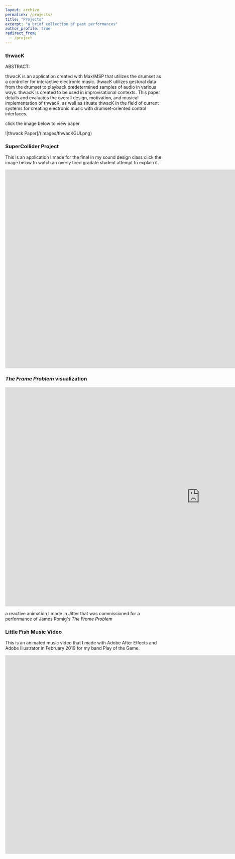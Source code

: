 ```yaml
---
layout: archive
permalink: /projects/
title: "Projects"
excerpt: "a brief collection of past performances"
author_profile: true
redirect_from:
  - /project
---
```

### thwacK

ABSTRACT:

thwacK is an application created with Max/MSP that utilizes the drumset as a controller
for interactive electronic music. thwacK utilizes gestural data from the drumset to playback
predetermined samples of audio in various ways. thwacK is created to be used in improvisational
contexts. This paper details and evaluates the overall design, motivation, and musical
implementation of thwacK, as well as situate thwacK in the field of current systems for creating
electronic music with drumset-oriented control interfaces.

click the image below to view paper.

![thwack Paper]/(images/thwacKGUI.png)

### SuperCollider Project

This is an application I made for the final in my sound design class click the image below to watch an overly tired gradate student attempt to explain it.

<iframe width="1730" height="631" src="https://www.youtube.com/embed/lOi8PRqyTMY" frameborder="0" allow="accelerometer; autoplay; clipboard-write; encrypted-media; gyroscope; picture-in-picture" allowfullscreen></iframe>

### *The Frame Problem* visualization

<iframe width="1237" height="696" src="https://www.youtube.com/embed/IjbH4vKV9T4" frameborder="0" allow="accelerometer; autoplay; clipboard-write; encrypted-media; gyroscope; picture-in-picture" allowfullscreen></iframe>

a reactive animation I made in Jitter that was commissioned for a performance of James Romig's *The Frame Problem*

### Little Fish Music Video

This is an animated music video that I made with Adobe After Effects and Adobe Illustrator in February 2019 for my band Play of the Game. 

<iframe width="1730" height="631" src="https://www.youtube.com/embed/FR_n7_dB_QA" frameborder="0" allow="accelerometer; autoplay; clipboard-write; encrypted-media; gyroscope; picture-in-picture" allowfullscreen></iframe>

